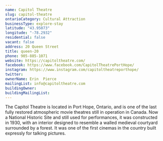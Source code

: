 ```yaml
---
name: Capitol Theatre 
slug: capitol-theatre
ontarioCategory: Cultural Attraction
businessType: explore-stay
latitude: "43.95073"
longitude: "-78.2932"
residential: false
vacant: false
address: 20 Queen Street
title: queen-20
phone: 905-885-1071
website: https://capitoltheatre.com/
facebook: https://www.facebook.com/CapitolTheatrePortHope/
instagram: https://www.instagram.com/capitoltheatreporthope/
twitter: 
ownerName: Erin  Pierce
mailingList: info@capitoltheatre.com
buildingOwner: 
buildingMailingList: 
---
```


The Capitol Theatre is located in Port Hope, Ontario, and is one of the last fully restored atmospheric movie theatres
still in operation in Canada. Now a National Historic Site and still used for performances, it was constructed in 1930,
with an interior designed to resemble a walled medieval courtyard surrounded by a forest. It was one of the first
cinemas in the country built expressly for talking pictures.


